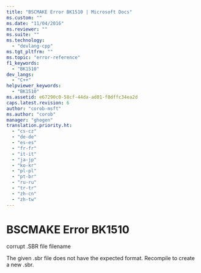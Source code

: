 ```yaml
---
title: "BSCMAKE Error BK1510 | Microsoft Docs"
ms.custom: ""
ms.date: "11/04/2016"
ms.reviewer: ""
ms.suite: ""
ms.technology: 
  - "devlang-cpp"
ms.tgt_pltfrm: ""
ms.topic: "error-reference"
f1_keywords: 
  - "BK1510"
dev_langs: 
  - "C++"
helpviewer_keywords: 
  - "BK1510"
ms.assetid: e67290c0-58cf-44da-ad01-f8dffc34ea2d
caps.latest.revision: 6
author: "corob-msft"
ms.author: "corob"
manager: "ghogen"
translation.priority.ht: 
  - "cs-cz"
  - "de-de"
  - "es-es"
  - "fr-fr"
  - "it-it"
  - "ja-jp"
  - "ko-kr"
  - "pl-pl"
  - "pt-br"
  - "ru-ru"
  - "tr-tr"
  - "zh-cn"
  - "zh-tw"
---
```

# BSCMAKE Error BK1510
corrupt .SBR file filename  
  
 The given .sbr file does not have the expected format. Recompile to create a new .sbr.